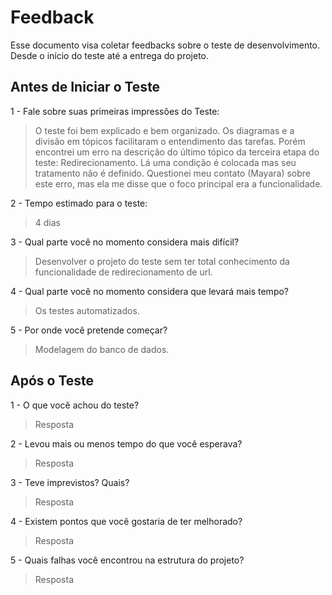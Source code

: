 # Feedback
Esse documento visa coletar feedbacks sobre o teste de desenvolvimento. Desde o início do teste até a entrega do projeto.

## Antes de Iniciar o Teste

1 - Fale sobre suas primeiras impressões do Teste:
> O teste foi bem explicado e bem organizado. Os diagramas e a divisão em tópicos facilitaram o entendimento das tarefas. Porém encontrei um erro na descrição do último tópico da terceira etapa do teste: Redirecionamento. Lá uma condição é colocada mas seu tratamento não é definido. Questionei meu contato (Mayara) sobre este erro, mas ela me disse que o foco principal era a funcionalidade.

2 - Tempo estimado para o teste:
> 4 dias

3 - Qual parte você no momento considera mais difícil?
> Desenvolver o projeto do teste sem ter total conhecimento da funcionalidade de redirecionamento de url.

4 - Qual parte você no momento considera que levará mais tempo?
> Os testes automatizados.

5 - Por onde você pretende começar?
> Modelagem do banco de dados.


## Após o Teste

1 - O que você achou do teste?
> Resposta

2 - Levou mais ou menos tempo do que você esperava?
> Resposta

3 - Teve imprevistos? Quais?
> Resposta

4 - Existem pontos que você gostaria de ter melhorado?
> Resposta

5 - Quais falhas você encontrou na estrutura do projeto?
> Resposta